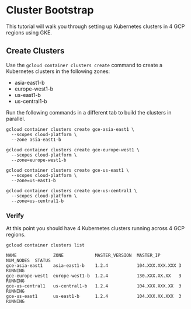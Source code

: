 # Cluster Bootstrap

This tutorial will walk you through setting up Kubernetes clusters in 4 GCP regions using GKE.

## Create Clusters

Use the `gcloud container clusters create` command to create a Kubernetes clusters in the following zones:

* asia-east1-b
* europe-west1-b
* us-east1-b
* us-central1-b 

Run the following commands in a different tab to build the clusters in parallel.

```
gcloud container clusters create gce-asia-east1 \
  --scopes cloud-platform \
  --zone asia-east1-b
```
```
gcloud container clusters create gce-europe-west1 \
  --scopes cloud-platform \
  --zone=europe-west1-b
```
```
gcloud container clusters create gce-us-east1 \
  --scopes cloud-platform \
  --zone=us-east1-b
```
```
gcloud container clusters create gce-us-central1 \
  --scopes cloud-platform \
  --zone=us-central1-b
```

### Verify

At this point you should have 4 Kubernetes clusters running across 4 GCP regions.

```
gcloud container clusters list
```

```
NAME              ZONE            MASTER_VERSION  MASTER_IP       NUM_NODES  STATUS
gce-asia-east1    asia-east1-b    1.2.4           104.XXX.XXX.XXX 3          RUNNING
gce-europe-west1  europe-west1-b  1.2.4           130.XXX.XX.XX   3          RUNNING
gce-us-central1   us-central1-b   1.2.4           104.XXX.XXX.XX  3          RUNNING
gce-us-east1      us-east1-b      1.2.4           104.XXX.XX.XXX  3          RUNNING
```
